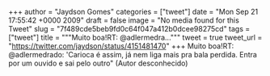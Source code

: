 
+++
author = "Jaydson Gomes"
categories = ["tweet"]
date = "Mon Sep 21 17:55:42 +0000 2009"
draft = false
image = "No media found for this Tweet"
slug = "7f489cde5beb9fd0c64f047a412b0dcee98275cd"
tags = ["tweet"]
title = """Muito boa!RT: @adlermedra..."""
tweet = true
tweet_url = "https://twitter.com/jaydson/status/4151481470"
+++
Muito boa!RT: @adlermedrado: 'Carioca é assim, já nem liga mais pra bala perdida. Entra por um ouvido e sai pelo outro" (Autor desconhecido)
